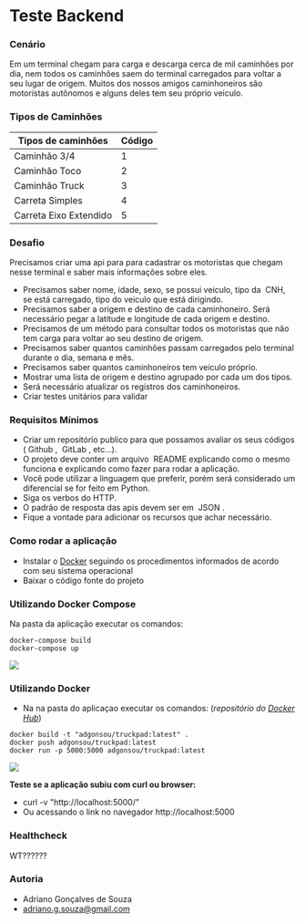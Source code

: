 # Teste Backend

### Cenário
Em um terminal chegam para carga e descarga cerca de mil caminhões por dia, nem todos os caminhões saem do terminal carregados para voltar a seu lugar de origem. Muitos dos nossos amigos caminhoneiros são motoristas autônomos e alguns deles tem seu próprio veiculo.

### Tipos de Caminhões

| Tipos de caminhões     | Código |
|------------------------|--------| 
| Caminhão 3/4           | 1      |
| Caminhão Toco          | 2      |
| Caminhão Truck         | 3      |
| Carreta Simples        | 4      |
| Carreta Eixo Extendido | 5      |

### Desafio
Precisamos criar uma api para para cadastrar os motoristas que chegam nesse terminal e saber mais informações sobre eles. 
- Precisamos saber nome, idade, sexo, se possui veiculo, tipo da ​ CNH​, se está carregado, tipo do veiculo que está dirigindo.
- Precisamos saber a origem e destino de cada caminhoneiro. Será necessário pegar a latitude e longitude de cada origem e destino.
- Precisamos de um método para consultar todos os motoristas que não tem carga para voltar ao seu destino de origem.
- Precisamos saber quantos caminhões passam carregados pelo terminal durante o dia, semana e mês.
- Precisamos saber quantos caminhoneiros tem veiculo próprio.
- Mostrar uma lista de origem e destino agrupado por cada um dos tipos.
- Será necessário atualizar os registros dos caminhoneiros.
- Criar testes unitários para validar

### Requisitos Mínimos
* Criar um repositório publico para que possamos avaliar os seus códigos (​ Github​ , ​ GitLab​ , etc...).
* O projeto deve conter um arquivo ​ README​ explicando como o mesmo funciona e explicando como fazer para rodar a aplicação.
* Você pode utilizar a linguagem que preferir, porém será considerado um diferencial se for feito em Python​.
* Siga os verbos do HTTP.
* O padrão de resposta das apis devem ser em ​ JSON​ .
* Fique a vontade para adicionar os recursos que achar necessário.


### Como rodar a aplicação
* Instalar o [Docker] seguindo os procedimentos informados de acordo com seu sistema operacional
* Baixar o código fonte do projeto

### Utilizando Docker Compose
Na pasta da aplicação executar os comandos:
```
docker-compose build
docker-compose up
```
<img src="images/Homepage.png" align="center"/>

### Utilizando Docker
- Na na pasta do aplicaçao executar os comandos:
(*repositório do [Docker Hub]*)
```
docker build -t "adgonsou/truckpad:latest" . 
docker push adgonsou/truckpad:latest
docker run -p 5000:5000 adgonsou/truckpad:latest
```

<img src="images/Homepage.png" align="center"/>

**Teste se a aplicação subiu com curl ou browser:**
* curl -v "http://localhost:5000/"
* Ou acessando o link no navegador http://localhost:5000



### Healthcheck
WT??????

### Autoria
- Adriano Gonçalves de Souza
- adriano.g.souza@gmail.com

[Docker]: https://docs.docker.com/install/
[Docker Hub]: https://hub.docker.com/
[here]: https://medium.com/@daniel.carlier/how-to-build-a-simple-flask-restful-api-with-docker-compose-2d849d738137
